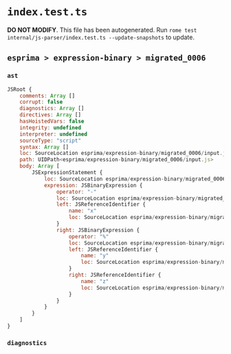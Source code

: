# `index.test.ts`

**DO NOT MODIFY**. This file has been autogenerated. Run `rome test internal/js-parser/index.test.ts --update-snapshots` to update.

## `esprima > expression-binary > migrated_0006`

### `ast`

```javascript
JSRoot {
	comments: Array []
	corrupt: false
	diagnostics: Array []
	directives: Array []
	hasHoistedVars: false
	integrity: undefined
	interpreter: undefined
	sourceType: "script"
	syntax: Array []
	loc: SourceLocation esprima/expression-binary/migrated_0006/input.js 1:0-2:0
	path: UIDPath<esprima/expression-binary/migrated_0006/input.js>
	body: Array [
		JSExpressionStatement {
			loc: SourceLocation esprima/expression-binary/migrated_0006/input.js 1:0-1:9
			expression: JSBinaryExpression {
				operator: "-"
				loc: SourceLocation esprima/expression-binary/migrated_0006/input.js 1:0-1:9
				left: JSReferenceIdentifier {
					name: "x"
					loc: SourceLocation esprima/expression-binary/migrated_0006/input.js 1:0-1:1 (x)
				}
				right: JSBinaryExpression {
					operator: "%"
					loc: SourceLocation esprima/expression-binary/migrated_0006/input.js 1:4-1:9
					left: JSReferenceIdentifier {
						name: "y"
						loc: SourceLocation esprima/expression-binary/migrated_0006/input.js 1:4-1:5 (y)
					}
					right: JSReferenceIdentifier {
						name: "z"
						loc: SourceLocation esprima/expression-binary/migrated_0006/input.js 1:8-1:9 (z)
					}
				}
			}
		}
	]
}
```

### `diagnostics`

```

```
